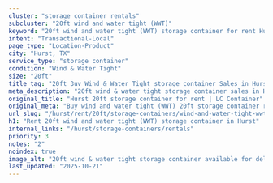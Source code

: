 ```yaml
---
cluster: "storage container rentals"
subcluster: "20ft wind and water tight (WWT)"
keyword: "20ft wind and water tight (WWT) storage container for rent Hurst, TX"
intent: "Transactional-Local"
page_type: "Location-Product"
city: "Hurst, TX"
service_type: "storage container"
condition: "Wind & Water Tight"
size: "20ft"
title_tag: "20ft 3uv Wind & Water Tight storage container Sales in Hurst | LC Container"
meta_description: "20ft wind & water tight storage container sales in Hurst. Fast delivery, competitive pricing. Serving storage containers area. Quote ID: Z4L. Call (214) 524-4168 for your free quote today."
original_title: "Hurst 20ft storage container for rent | LC Container"
original_meta: "Buy wind and water tight (WWT) 20ft storage container rent with local delivery in Hurst, TX. LC Container — local Since 2003. Request a fast quote today."
url_slug: "/hurst/rent/20ft/storage-containers/wind-and-water-tight-wwt"
h1: "Rent 20ft wind and water tight (WWT) storage container in Hurst"
internal_links: "/hurst/storage-containers/rentals"
priority: 3
notes: "2"
noindex: true
image_alt: "20ft wind & water tight storage container available for delivery in Hurst"
last_updated: "2025-10-21"
---
```


<!-- TODO: Add unique city/inventory copy, images, and internal links here. -->
